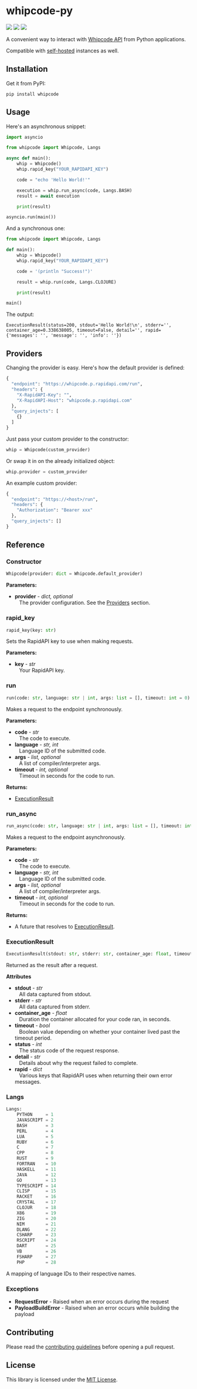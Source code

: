 # whipcode-py
![](https://img.shields.io/pypi/v/whipcode?style=flat&color=blue) ![](https://img.shields.io/pypi/l/whipcode?style=flat&color=blue) ![](https://img.shields.io/github/actions/workflow/status/whipcode-api/whipcode-py/python-tests.yml?label=tests)

A convenient way to interact with [Whipcode API](https://whipcode.app) from Python applications.

Compatible with [self-hosted](https://github.com/Whipcode-API/whipcode) instances as well.

## Installation
Get it from PyPI:
```
pip install whipcode
```

## Usage
Here's an asynchronous snippet:
```python
import asyncio

from whipcode import Whipcode, Langs

async def main():
    whip = Whipcode()
    whip.rapid_key("YOUR_RAPIDAPI_KEY")

    code = "echo 'Hello World!'"

    execution = whip.run_async(code, Langs.BASH)
    result = await execution

    print(result)

asyncio.run(main())
```
And a synchronous one:
```python
from whipcode import Whipcode, Langs

def main():
    whip = Whipcode()
    whip.rapid_key("YOUR_RAPIDAPI_KEY")

    code = '(println "Success!")'

    result = whip.run(code, Langs.CLOJURE)

    print(result)

main()
```
The output:
```
ExecutionResult(status=200, stdout='Hello World!\n', stderr='', container_age=0.338638005, timeout=False, detail='', rapid={'messages': '', 'message': '', 'info': ''})
```

## Providers
Changing the provider is easy. Here's how the default provider is defined:
```python
{
  "endpoint": "https://whipcode.p.rapidapi.com/run",
  "headers": {
    "X-RapidAPI-Key": "",
    "X-RapidAPI-Host": "whipcode.p.rapidapi.com"
  },
  "query_injects": [
    {}
  ]
}
```

Just pass your custom provider to the constructor:
```python
whip = Whipcode(custom_provider)
```

Or swap it in on the already initialized object:
```python
whip.provider = custom_provider
```

An example custom provider:
```python
{
  "endpoint": "https://<host>/run",
  "headers": {
    "Authorization": "Bearer xxx"
  },
  "query_injects": []
}
```

## Reference
### Constructor
```python
Whipcode(provider: dict = Whipcode.default_provider)
```
**Parameters:**
- **provider** - *dict, optional*\
  &nbsp;&nbsp;&nbsp;The provider configuration. See the [Providers](#providers) section.

### rapid_key
```python
rapid_key(key: str)
```
Sets the RapidAPI key to use when making requests.

**Parameters:**
- **key** - *str*\
  &nbsp;&nbsp;&nbsp;Your RapidAPI key.

### run
```python
run(code: str, language: str | int, args: list = [], timeout: int = 0) -> ExecutionResult
```
Makes a request to the endpoint synchronously.

**Parameters:**
- **code** - *str*\
  &nbsp;&nbsp;&nbsp;The code to execute.
- **language** - *str, int*\
  &nbsp;&nbsp;&nbsp;Language ID of the submitted code.
- **args** - *list, optional*\
  &nbsp;&nbsp;&nbsp;A list of compiler/interpreter args.
- **timeout** - *int, optional*\
  &nbsp;&nbsp;&nbsp;Timeout in seconds for the code to run.

**Returns:**
- [ExecutionResult](#executionresult)

### run_async
```python
run_async(code: str, language: str | int, args: list = [], timeout: int = 0) -> asyncio.Future
```
Makes a request to the endpoint asynchronously.

**Parameters:**
- **code** - *str*\
  &nbsp;&nbsp;&nbsp;The code to execute.
- **language** - *str, int*\
  &nbsp;&nbsp;&nbsp;Language ID of the submitted code.
- **args** - *list, optional*\
  &nbsp;&nbsp;&nbsp;A list of compiler/interpreter args.
- **timeout** - *int, optional*\
  &nbsp;&nbsp;&nbsp;Timeout in seconds for the code to run.

**Returns:**
- A future that resolves to [ExecutionResult](#executionresult).

### ExecutionResult
```python
ExecutionResult(stdout: str, stderr: str, container_age: float, timeout: bool, status: int, detail: str, rapid: dict = {})
```
Returned as the result after a request.

**Attributes**
- **stdout** - *str*\
  &nbsp;&nbsp;&nbsp;All data captured from stdout.
- **stderr** - *str*\
  &nbsp;&nbsp;&nbsp;All data captured from stderr.
- **container_age** - *float*\
  &nbsp;&nbsp;&nbsp;Duration the container allocated for your code ran, in seconds.
- **timeout** - *bool*\
  &nbsp;&nbsp;&nbsp;Boolean value depending on whether your container lived past the timeout period.
- **status** - *int*\
  &nbsp;&nbsp;&nbsp;The status code of the request response.
- **detail** - *str*\
  &nbsp;&nbsp;&nbsp;Details about why the request failed to complete.
- **rapid** - *dict*\
  &nbsp;&nbsp;&nbsp;Various keys that RapidAPI uses when returning their own error messages.

### Langs
```python
Langs:
    PYTHON     = 1
    JAVASCRIPT = 2
    BASH       = 3
    PERL       = 4
    LUA        = 5
    RUBY       = 6
    C          = 7
    CPP        = 8
    RUST       = 9
    FORTRAN    = 10
    HASKELL    = 11
    JAVA       = 12
    GO         = 13
    TYPESCRIPT = 14
    CLISP      = 15
    RACKET     = 16
    CRYSTAL    = 17
    CLOJUR     = 18
    X86        = 19
    ZIG        = 20
    NIM        = 21
    DLANG      = 22
    CSHARP     = 23
    RSCRIPT    = 24
    DART       = 25
    VB         = 26
    FSHARP     = 27
    PHP        = 28
```
A mapping of language IDs to their respective names.

### Exceptions
- **RequestError** - Raised when an error occurs during the request
- **PayloadBuildError** - Raised when an error occurs while building the payload

## Contributing
Please read the [contributing guidelines](https://github.com/Whipcode-API/whipcode-py/blob/main/.github/CONTRIBUTING.md) before opening a pull request.

## License
This library is licensed under the [MIT License](https://github.com/Whipcode-API/whipcode-py/blob/main/LICENSE).
